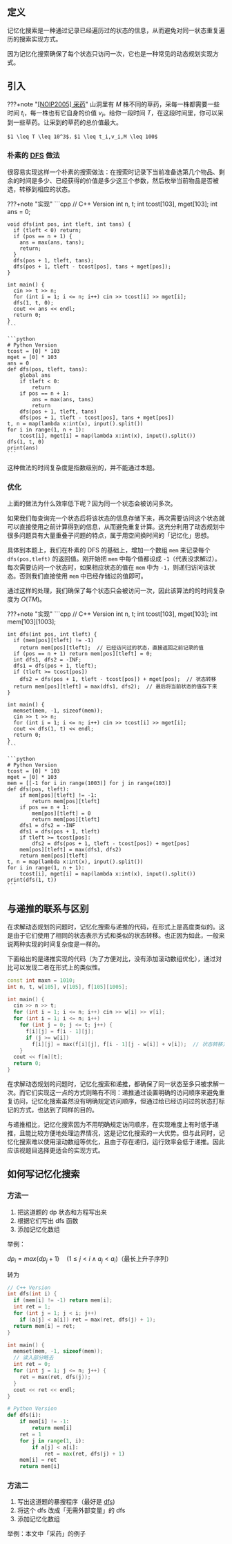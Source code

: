 ## 定义

记忆化搜索是一种通过记录已经遍历过的状态的信息，从而避免对同一状态重复遍历的搜索实现方式。

因为记忆化搜索确保了每个状态只访问一次，它也是一种常见的动态规划实现方式。

## 引入

???+note "[[NOIP2005] 采药](https://www.luogu.com.cn/problem/P1048)"
    山洞里有 $M$ 株不同的草药，采每一株都需要一些时间 $t_i$，每一株也有它自身的价值 $v_i$。给你一段时间 $T$，在这段时间里，你可以采到一些草药。让采到的草药的总价值最大。
    
    $1 \leq T \leq 10^3$，$1 \leq t_i,v_i,M \leq 100$

### 朴素的 [DFS](../search/dfs.md) 做法

很容易实现这样一个朴素的搜索做法：在搜索时记录下当前准备选第几个物品、剩余的时间是多少、已经获得的价值是多少这三个参数，然后枚举当前物品是否被选，转移到相应的状态。

???+note "实现"
    ```cpp
    // C++ Version
    int n, t;
    int tcost[103], mget[103];
    int ans = 0;
    
    void dfs(int pos, int tleft, int tans) {
      if (tleft < 0) return;
      if (pos == n + 1) {
        ans = max(ans, tans);
        return;
      }
      dfs(pos + 1, tleft, tans);
      dfs(pos + 1, tleft - tcost[pos], tans + mget[pos]);
    }
    
    int main() {
      cin >> t >> n;
      for (int i = 1; i <= n; i++) cin >> tcost[i] >> mget[i];
      dfs(1, t, 0);
      cout << ans << endl;
      return 0;
    }
    ```
    
    ```python
    # Python Version
    tcost = [0] * 103
    mget = [0] * 103
    ans = 0
    def dfs(pos, tleft, tans):
        global ans
        if tleft < 0:
            return
        if pos == n + 1:
            ans = max(ans, tans)
            return
        dfs(pos + 1, tleft, tans)
        dfs(pos + 1, tleft - tcost[pos], tans + mget[pos])
    t, n = map(lambda x:int(x), input().split())
    for i in range(1, n + 1):
        tcost[i], mget[i] = map(lambda x:int(x), input().split())
    dfs(1, t, 0)
    print(ans)
    ```

这种做法的时间复杂度是指数级别的，并不能通过本题。

### 优化

上面的做法为什么效率低下呢？因为同一个状态会被访问多次。

如果我们每查询完一个状态后将该状态的信息存储下来，再次需要访问这个状态就可以直接使用之前计算得到的信息，从而避免重复计算。这充分利用了动态规划中很多问题具有大量重叠子问题的特点，属于用空间换时间的「记忆化」思想。

具体到本题上，我们在朴素的 DFS 的基础上，增加一个数组 `mem` 来记录每个 `dfs(pos,tleft)` 的返回值。刚开始把 `mem` 中每个值都设成 `-1`（代表没求解过）。每次需要访问一个状态时，如果相应状态的值在 `mem` 中为 `-1`，则递归访问该状态。否则我们直接使用 `mem` 中已经存储过的值即可。

通过这样的处理，我们确保了每个状态只会被访问一次，因此该算法的的时间复杂度为 $O(TM)$。

???+note "实现"
    ```cpp
    // C++ Version
    int n, t;
    int tcost[103], mget[103];
    int mem[103][1003];
    
    int dfs(int pos, int tleft) {
      if (mem[pos][tleft] != -1)
        return mem[pos][tleft];  // 已经访问过的状态，直接返回之前记录的值
      if (pos == n + 1) return mem[pos][tleft] = 0;
      int dfs1, dfs2 = -INF;
      dfs1 = dfs(pos + 1, tleft);
      if (tleft >= tcost[pos])
        dfs2 = dfs(pos + 1, tleft - tcost[pos]) + mget[pos];  // 状态转移
      return mem[pos][tleft] = max(dfs1, dfs2);  // 最后将当前状态的值存下来
    }
    
    int main() {
      memset(mem, -1, sizeof(mem));
      cin >> t >> n;
      for (int i = 1; i <= n; i++) cin >> tcost[i] >> mget[i];
      cout << dfs(1, t) << endl;
      return 0;
    }
    ```
    
    ```python
    # Python Version
    tcost = [0] * 103
    mget = [0] * 103
    mem = [[-1 for i in range(1003)] for j in range(103)]
    def dfs(pos, tleft):
        if mem[pos][tleft] != -1:
            return mem[pos][tleft]
        if pos == n + 1:
            mem[pos][tleft] = 0
            return mem[pos][tleft]
        dfs1 = dfs2 = -INF
        dfs1 = dfs(pos + 1, tleft)
        if tleft >= tcost[pos]:
            dfs2 = dfs(pos + 1, tleft - tcost[pos]) + mget[pos]
        mem[pos][tleft] = max(dfs1, dfs2)
        return mem[pos][tleft]
    t, n = map(lambda x:int(x), input().split())
    for i in range(1, n + 1):
        tcost[i], mget[i] = map(lambda x:int(x), input().split())
    print(dfs(1, t))
    ```

## 与递推的联系与区别

在求解动态规划的问题时，记忆化搜索与递推的代码，在形式上是高度类似的。这是由于它们使用了相同的状态表示方式和类似的状态转移。也正因为如此，一般来说两种实现的时间复杂度是一样的。

下面给出的是递推实现的代码（为了方便对比，没有添加滚动数组优化），通过对比可以发现二者在形式上的类似性。

```cpp
const int maxn = 1010;
int n, t, w[105], v[105], f[105][1005];

int main() {
  cin >> n >> t;
  for (int i = 1; i <= n; i++) cin >> w[i] >> v[i];
  for (int i = 1; i <= n; i++)
    for (int j = 0; j <= t; j++) {
      f[i][j] = f[i - 1][j];
      if (j >= w[i])
        f[i][j] = max(f[i][j], f[i - 1][j - w[i]] + v[i]);  // 状态转移方程
    }
  cout << f[n][t];
  return 0;
}
```

在求解动态规划的问题时，记忆化搜索和递推，都确保了同一状态至多只被求解一次。而它们实现这一点的方式则略有不同：递推通过设置明确的访问顺序来避免重复访问，记忆化搜索虽然没有明确规定访问顺序，但通过给已经访问过的状态打标记的方式，也达到了同样的目的。

与递推相比，记忆化搜索因为不用明确规定访问顺序，在实现难度上有时低于递推，且能比较方便地处理边界情况，这是记忆化搜索的一大优势。但与此同时，记忆化搜索难以使用滚动数组等优化，且由于存在递归，运行效率会低于递推。因此应该视题目选择更适合的实现方式。

## 如何写记忆化搜索

### 方法一

1. 把这道题的 dp 状态和方程写出来
2. 根据它们写出 dfs 函数
3. 添加记忆化数组

举例：

$dp_{i} = max\{dp_{j}+1\}\quad (1 \leq j < i \land a_{j}<a_{i})$（最长上升子序列）

转为

```cpp
// C++ Version
int dfs(int i) {
  if (mem[i] != -1) return mem[i];
  int ret = 1;
  for (int j = 1; j < i; j++)
    if (a[j] < a[i]) ret = max(ret, dfs(j) + 1);
  return mem[i] = ret;
}

int main() {
  memset(mem, -1, sizeof(mem));
  // 读入部分略去
  int ret = 0;
  for (int j = 1; j <= n; j++) {
    ret = max(ret, dfs(j));
  }
  cout << ret << endl;
}
```

```python
# Python Version
def dfs(i):
    if mem[i] != -1:
        return mem[i]
    ret = 1
    for j in range(1, i):
        if a[j] < a[i]:
            ret = max(ret, dfs(j) + 1)
    mem[i] = ret
    return mem[i]
```

### 方法二

1. 写出这道题的暴搜程序（最好是 [dfs](../search/dfs.md))
2. 将这个 dfs 改成「无需外部变量」的 dfs
3. 添加记忆化数组

举例：本文中「采药」的例子
